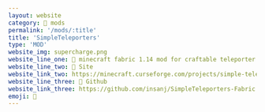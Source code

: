 ```yaml
---
layout: website
category: 👾 mods
permalink: '/mods/:title'
title: 'SimpleTeleporters'
type: 'MOD'
website_img: supercharge.png
website_line_one: 💐 minecraft fabric 1.14 mod for craftable teleporter blocks. updated from early snapshot to 19w12b, including signficant API changes. over 560 downloads on the forked version as of April 25, 2019.
website_line_two: 🚀 Site
website_link_two: https://minecraft.curseforge.com/projects/simple-teleporters
website_line_three: 👾 Github
website_link_three: https://github.com/insanj/SimpleTeleporters-Fabric
emoji: 💐
---
```

